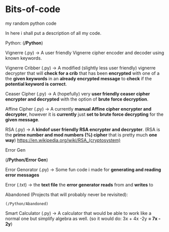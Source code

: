 # Bits-of-code
my random python code

In here i shall put a description of all my code.

Python:
(**/Python**)
  
  
  
  Vignerre (.py) -> A user friendly Vignerre cipher encoder and decoder using known keywords.

  Vignerre Cribber (.py) -> A modified (slightly less user friendly) vignerre decrypter that will **check for a crib** that has been **encrypted** with one of a the **given keywords** in an **already encrypted message** to **check** if the **potential keyword is correct**.
 
  Ceaser Cipher (.py) -> A (hopefully) very **user friendly ceaser cipher encrypter and decrypted** with the option of **brute force decryption**.

  Affine Cipher (.py) -> A currently **manual Affine cipher encrypter and decrypter**, however it is **currently** just **set to brute force decrypting** for the **given message**.

  RSA (.py) -> A **kindof user friendly RSA encrypter and decrypter**. (RSA is the **prime number and mod numbers (%) cipher** that is pretty much **one way**) https://en.wikipedia.org/wiki/RSA_(cryptosystem)

  Error Gen

  (**/Python/Error Gen**)
  
  Error Genorator (.py) -> Some fun code i made for **generating and reading error messages**

  Error (.txt) -> the **text file** the **error generator reads** from and **writes** to
  
  Abandoned (Projects that will probably never be revisited):
  
    (/Python/Abandoned)
  
  Smart Calculator (.py) -> A calculator that would be able to work like a normal one but simplify algebra as well. (so it would do: 3x + 4x -2y **= 7x - 2y**)
